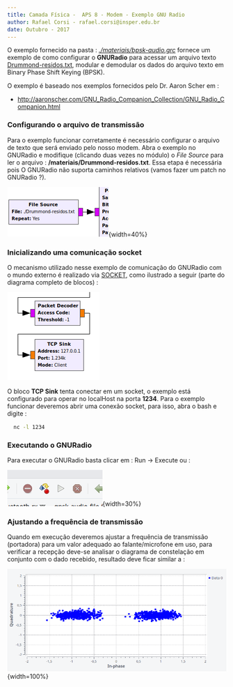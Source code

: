 ```yaml
---
title: Camada Física -  APS 8 - Modem - Exemplo GNU Radio
author: Rafael Corsi - rafael.corsi@insper.edu.br
date: Outubro - 2017
---
```


O exemplo fornecido na pasta : *[./materiais/bpsk-audio.grc]()* fornece um exemplo de como configurar o **GNURadio** para acessar um arquivo texto [Drummond-residos.txt](), modular e demodular os dados do arquivo texto em Binary Phase Shift Keying (BPSK).

O exemplo é baseado nos exemplos fornecidos pelo Dr. Aaron Scher em :

- http://aaronscher.com/GNU_Radio_Companion_Collection/GNU_Radio_Companion.html


### Configurando o arquivo de transmissão 

Para o exemplo funcionar corretamente é necessário configurar o arquivo de texto que será enviado pelo nosso modem. Abra o exemplo no GNURadio e modifique (clicando duas vezes no módulo) o *File Source* para ler o arquivo : **/materiais/Drummond-residos.txt**. Essa etapa é necessária pois O GNURadio não suporta caminhos relativos (vamos fazer um patch no GNURadio ?).

![Bloco do File Source que deve ser alterado](../doc/GnuradioFileSelect.png){width=40%}

### Inicializando uma comunicação socket

O mecanismo utilizado nesse exemplo de comunicação do GNURadio com o mundo externo é realizado via [SOCKET](https://en.wikipedia.org/wiki/Network_socket), como ilustrado a seguir (parte do diagrama completo de blocos) :

![Parte do projeto referente a envio das informações demoduladas via socket](../doc/Gnuradio-socket.png)

O bloco **TCP Sink** tenta conectar em um socket, o exemplo está configurado para operar no localHost na porta **1234**. Para o exemplo funcionar deveremos abrir uma conexão socket, para isso, abra o bash e digite :

```bash
  nc -l 1234
```

### Executando o GNURadio

Para executar o GNURadio basta clicar em : Run -> Execute ou :

![Gnuradio RUN](../doc/Gnuradio-run.png){width=30%}

### Ajustando a frequência de transmissão

Quando em execução deveremos ajustar a frequência de transmissão (portadora) para um valor adequado ao falante/microfone em uso, para verificar a recepção deve-se analisar o diagrama de constelação em conjunto com o dado recebido, resultado deve ficar similar a :

![Gnuradio RUN](../doc/Gnuradio-constelacao.png){width=100%}



